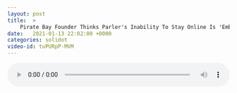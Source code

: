 ```yaml
---
layout: post
title:  >
    Pirate Bay Founder Thinks Parler's Inability To Stay Online Is 'Embarrassing'
date:   2021-01-13 22:02:00 +0000
categories: solidot
video-id: tuPURpP-MVM
---
```


<audio src="/assets/b9cadbcdae26d716e25e85951c6f3f7b.mp3" style="width: 100%;" controls></audio>

